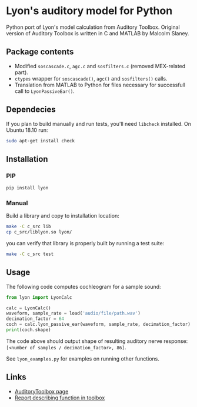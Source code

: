 # Lyon's auditory model for Python
Python port of Lyon's model calculation from Auditory Toolbox.
Original version of Auditory Toolbox is written in C and MATLAB by Malcolm Slaney.

## Package contents
* Modified `soscascade.c`, `agc.c` and `sosfilters.c` (removed MEX-related part).
* `ctypes` wrapper for `soscascade()`, `agc()` and `sosfilters()` calls.
* Translation from MATLAB to Python for files necessary for successfull call to `LyonPassiveEar()`.

## Dependecies
If you plan to build manually and run tests, you'll need `libcheck` installed.
On Ubuntu 18.10 run:

``` bash
sudo apt-get install check
```

## Installation
### PIP

``` bash
pip install lyon
```

### Manual
Build a library and copy to installation location:

``` bash
make -C c_src lib
cp c_src/liblyon.so lyon/
```

you can verify that library is properly built by running a test suite:

``` bash
make -C c_src test
```

## Usage
The following code computes cochleogram for a sample sound:

``` python
from lyon import LyonCalc

calc = LyonCalc()
waveform, sample_rate = load('audio/file/path.wav')
decimation_factor = 64
coch = calc.lyon_passive_ear(waveform, sample_rate, decimation_factor)
print(coch.shape)
```

The code above should output shape of resulting auditory nerve response: `[<number of samples / decimation_factor>, 86]`.

See `lyon_examples.py` for examples on running other functions.

## Links
* [AuditoryToolbox page](https://engineering.purdue.edu/~malcolm/interval/1998-010/)
* [Report describing function in toolbox](https://engineering.purdue.edu/~malcolm/interval/1998-010/AuditoryToolboxTechReport.pdf)
